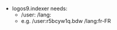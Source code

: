 - logos9.indexer needs:
  - /user:<logosuserprofile> /lang:<logosuserlang>
  - e.g. /user:r5bcyw1q.bdw /lang:fr-FR
